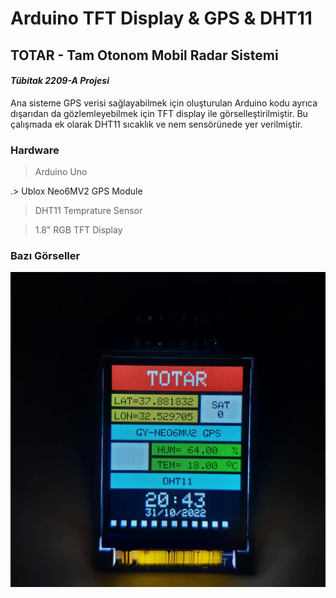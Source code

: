 
# Arduino TFT Display & GPS & DHT11

## TOTAR - Tam Otonom Mobil Radar Sistemi

#### _Tübitak 2209-A Projesi_

Ana sisteme GPS verisi sağlayabilmek için oluşturulan Arduino kodu ayrıca dışarıdan da gözlemleyebilmek için TFT display ile görselleştirilmiştir. Bu çalışmada ek olarak DHT11 sıcaklık ve nem sensörünede yer verilmiştir.  


### Hardware

> Arduino Uno

.> Ublox Neo6MV2 GPS Module

> DHT11 Temprature Sensor

> 1.8" RGB TFT Display  


### Bazı Görseller
![Display](https://github.com/ismaildrcn/Arduino-GPS-TFT-DHT11/blob/master/images/display-image.jpg)